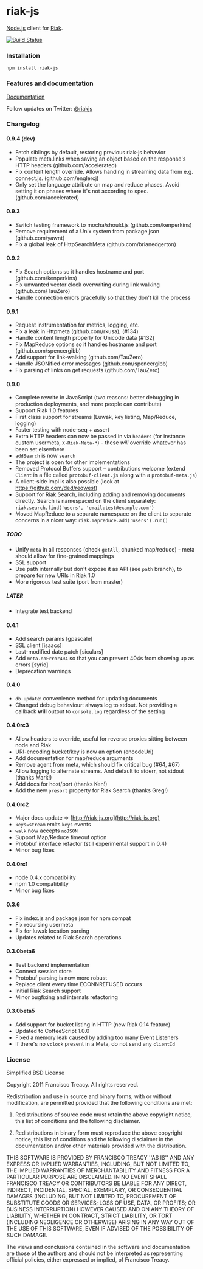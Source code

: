 # riak-js

[Node.js](http://nodejs.org/) client for [Riak](http://riak.basho.com).

[![Build Status](https://secure.travis-ci.org/mostlyserious/riak-js.png?branch=js)](https://travis-ci.org/mostlyserious/riak-js)

### Installation

    npm install riak-js

### Features and documentation

[Documentation](http://riak-js.org/)

Follow updates on Twitter: [@riakjs](http://twitter.com/riakjs)

### Changelog

#### 0.9.4 (dev)

 - Fetch siblings by default, restoring previous riak-js behavior
 - Populate meta.links when saving an object based on the response's HTTP
   headers (github.com/accelerated)
 - Fix content length override. Allows handing in streaming data from e.g.
   connect.js. (github.com/englercj)
 - Only set the language attribute on map and reduce phases. Avoid setting it on
   phases where it's not according to spec. (github.com/accelerated)

#### 0.9.3
  
 - Switch testing framework to mocha/should.js (github.com/kenperkins)
 - Remove requirement of a Unix system from package.json (github.com/yawnt)
 - Fix a global leak of HttpSearchMeta (github.com/brianedgerton)

#### 0.9.2

 - Fix Search options so it handles hostname and port (github.com/kenperkins)
 - Fix unwanted vector clock overwriting during link walking (github.com/TauZero)
 - Handle connection errors gracefully so that they don't kill the process

#### 0.9.1

 - Request instrumentation for metrics, logging, etc.
 - Fix a leak in Httpmeta (github.com/rkusa), (#134)
 - Handle content length properly for Unicode data (#132)
 - Fix MapReduce options so it handles hostname and port (github.com/spencergibb)
 - Add support for link-walking (github.com/TauZero) 
 - Handle JSONified error messages (github.com/spencergibb)
 - Fix parsing of links on get requests (github.com/TauZero)

#### 0.9.0

 - Complete rewrite in JavaScript (two reasons: better debugging in production deployments, and more people can contribute)
 - Support Riak 1.0 features
 - First class support for streams (Luwak, key listing, Map/Reduce, logging)
 - Faster testing with node-seq + assert
 - Extra HTTP headers can now be passed in via `headers` (for instance custom usermeta, `X-Riak-Meta-*`) - these *will* override whatever has been set elsewhere
 - `addSearch` is now `search`
 - The project is open for other implementations
 - Removed Protocol Buffers support – contributions welcome (extend `Client` in a file called `protobuf-client.js` along with a `protobuf-meta.js`)
 - A client-side impl is also possible (look at https://github.com/ded/reqwest)
 - Support for Riak Search, including adding and removing documents directly.
   Search is namespaced on the client separately: `riak.search.find('users',
   'email:test@example.com')`
 - Moved MapReduce to a separate namespace on the client to separate concerns in
   a nicer way: `riak.mapreduce.add('users').run()`

##### TODO

 - Unify `meta` in all responses (check `getAll`, chunked map/reduce) - meta should allow for fine-grained mappings
 - SSL support
 - Use path internally but don't expose it as API (see `path` branch), to prepare for new URIs in Riak 1.0
 - More rigorous test suite (port from master)

##### LATER
 - Integrate test backend
 
#### 0.4.1

 - Add search params [gpascale]
 - SSL client [isaacs]
 - Last-modified date patch [siculars]
 - Add `meta.noError404` so that you can prevent 404s from showing up as errors [syrio]
 - Deprecation warnings

#### 0.4.0

 - `db.update`: convenience method for updating documents
 - Changed debug behaviour: always log to stdout. Not providing a callback **will** output to `console.log` regardless of the setting

#### 0.4.0rc3

 - Allow headers to override, useful for reverse proxies sitting between node and Riak
 - URI-encoding bucket/key is now an option (encodeUri)
 - Add documentation for map/reduce arguments
 - Remove agent from meta, which should fix critical bug (#64, #67)
 - Allow logging to alternate streams. And default to stderr, not stdout (thanks Mark!)
 - Add docs for host/port (thanks Ken!)
 - Add the new `presort` property for Riak Search (thanks Greg!)

#### 0.4.0rc2

 - Major docs update => [http://riak-js.org](http://riak-js.org)
 - `keys=stream` emits `keys` events
 - `walk` now accepts `noJSON`
 - Support Map/Reduce timeout option
 - Protobuf interface refactor (still experimental support in 0.4)
 - Minor bug fixes

#### 0.4.0rc1

 - node 0.4.x compatibility
 - npm 1.0 compatibility
 - Minor bug fixes

#### 0.3.6

 - Fix index.js and package.json for npm compat
 - Fix recursing usermeta
 - Fix for luwak location parsing
 - Updates related to Riak Search operations

#### 0.3.0beta6

 - Test backend implementation
 - Connect session store
 - Protobuf parsing is now more robust
 - Replace client every time ECONNREFUSED occurs
 - Initial Riak Search support
 - Minor bugfixing and internals refactoring

#### 0.3.0beta5

 - Add support for bucket listing in HTTP (new Riak 0.14 feature)
 - Updated to CoffeeScript 1.0.0
 - Fixed a memory leak caused by adding too many Event Listeners
 - If there's no `vclock` present in a Meta, do not send any `clientId`


### License

Simplified BSD License

Copyright 2011 Francisco Treacy. All rights reserved.

Redistribution and use in source and binary forms, with or without modification, are
permitted provided that the following conditions are met:

   1. Redistributions of source code must retain the above copyright notice, this list of
      conditions and the following disclaimer.

   2. Redistributions in binary form must reproduce the above copyright notice, this list
      of conditions and the following disclaimer in the documentation and/or other materials
      provided with the distribution.

THIS SOFTWARE IS PROVIDED BY FRANCISCO TREACY ''AS IS'' AND ANY EXPRESS OR IMPLIED
WARRANTIES, INCLUDING, BUT NOT LIMITED TO, THE IMPLIED WARRANTIES OF MERCHANTABILITY AND
FITNESS FOR A PARTICULAR PURPOSE ARE DISCLAIMED. IN NO EVENT SHALL FRANCISCO TREACY OR
CONTRIBUTORS BE LIABLE FOR ANY DIRECT, INDIRECT, INCIDENTAL, SPECIAL, EXEMPLARY, OR
CONSEQUENTIAL DAMAGES (INCLUDING, BUT NOT LIMITED TO, PROCUREMENT OF SUBSTITUTE GOODS OR
SERVICES; LOSS OF USE, DATA, OR PROFITS; OR BUSINESS INTERRUPTION) HOWEVER CAUSED AND ON
ANY THEORY OF LIABILITY, WHETHER IN CONTRACT, STRICT LIABILITY, OR TORT (INCLUDING
NEGLIGENCE OR OTHERWISE) ARISING IN ANY WAY OUT OF THE USE OF THIS SOFTWARE, EVEN IF
ADVISED OF THE POSSIBILITY OF SUCH DAMAGE.

The views and conclusions contained in the software and documentation are those of the
authors and should not be interpreted as representing official policies, either expressed
or implied, of Francisco Treacy.
